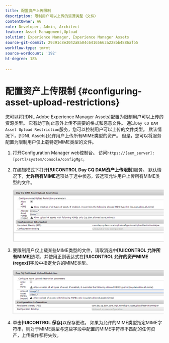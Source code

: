 ```yaml
---
title: 配置资产上传限制
description: 限制用户可以上传的资源类型（文件）
contentOwner: AG
role: Developer, Admin, Architect
feature: Asset Management,Upload
solution: Experience Manager, Experience Manager Assets
source-git-commit: 29391c8e3042a8a04c64165663a228bb4886afb5
workflow-type: tm+mt
source-wordcount: '192'
ht-degree: 18%

---
```


# 配置资产上传限制 {#configuring-asset-upload-restrictions}

您可以将[!DNL Adobe Experience Manager Assets]配置为限制用户可以上传的资源类型。 它有助于防止意外上传不需要的格式和恶意文件。 通过`Day CQ DAM Asset Upload Restriction`服务，您可以控制用户可以上传的文件类型。 默认情况下，[!DNL Assets]允许用户上传所有MIME类型的资产。 但是，您可以将服务配置为限制用户仅上载特定MIME类型的文件。

1. 打开Configuration Manager web控制台。 访问`https://[aem_server]:[port]/system/console/configMgr`。
1. 在编辑模式下打开&#x200B;**[!UICONTROL Day CQ DAM资产上传限制]**&#x200B;服务。 默认情况下，**允许所有MIME**&#x200B;选项处于选中状态，该选项允许用户上传所有MIME类型的文件。

   ![chlimage_1-378](assets/chlimage_1-378.png)

1. 要限制用户仅上载某些MIME类型的文件，请取消选中&#x200B;**[!UICONTROL 允许所有MIME]**&#x200B;选项，并使用正则表达式在&#x200B;**[!UICONTROL 允许的资产MIME (regex)]**&#x200B;字段中指定允许的MIME类型。

   ![chlimage_1-379](assets/chlimage_1-379.png)

1. 单击&#x200B;**[!UICONTROL 保存]**&#x200B;以保存更改。 如果为允许的MIME类型指定MIME字符串，则对于MIME类型与这些字段中配置的MIME字符串不匹配的任何资产，上传操作都将失败。
